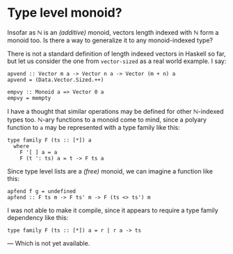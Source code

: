 Type level monoid?
==================

Insofar as ℕ is an _(additive)_ monoid, vectors length indexed with ℕ form a monoid too. Is there
a way to generalize it to any monoid-indexed type?

There is not a standard definition of length indexed vectors in Haskell so far, but let us
consider the one from `vector-sized` as a real world example. I say:

    apvend :: Vector m a -> Vector n a -> Vector (m + n) a
    apvend = (Data.Vector.Sized.++)
    
    empvy :: Monoid a => Vector 0 a
    empvy = mempty

I have a thought that similar operations may be defined for other ℕ-indexed types too. ℕ-ary
functions to a monoid come to mind, since a polyary function to `a` may be represented with a type
family like this:

    type family F (ts :: [*]) a
      where
        F '[ ] a = a
        F (t ': ts) a = t -> F ts a

Since type level lists are a _(free)_ monoid, we can imagine a function like this:

    apfend f g = undefined
    apfend :: F ts m -> F ts' m -> F (ts <> ts') m

I was not able to make it compile, since it appears to require a type family dependency like this:

    type family F (ts :: [*]) a = r | r a -> ts

— Which is not yet available.
